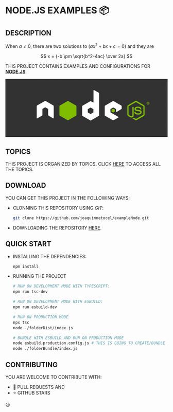 # NODE.JS EXAMPLES 📦

## DESCRIPTION

When $a \ne 0$, there are two solutions to $(ax^2 + bx + c = 0)$ and they are

$$ x = {-b \pm \sqrt{b^2-4ac} \over 2a} $$

THIS PROJECT CONTAINS EXAMPLES AND CONFIGURATIONS FOR **[NODE.JS](https://nodejs.org)**.

![NODE IMAGE](./imageNode.jpg)

## TOPICS

THIS PROJECT IS ORGANIZED BY TOPICS. CLICK [HERE](/folderSource/folderTopics/README.md) TO ACCESS ALL THE TOPICS.

## DOWNLOAD

YOU CAN GET THIS PROJECT IN THE FOLLOWING WAYS:

* CLONNING THIS REPOSITORY USING _GIT_:

  ```bash
  git clone https://github.com/joaquimnetocel/exampleNode.git
  ```

* DOWNLOADING THE REPOSITORY [HERE](https://github.com/joaquimnetocel/exampleNode/archive/refs/heads/master.zip).

## QUICK START

* INSTALLING THE DEPENDENCIES:

  ```bash
  npm install
  ```

* RUNNING THE PROJECT

  ```bash
  # RUN ON DEVELOPMENT MODE WITH TYPESCRIPT:
  npm run tsc-dev
  ```

  ```bash
  # RUN ON DEVELOPMENT MODE WITH ESBUILD:
  npm run esbuild-dev
  ```

  ```bash
  # RUN ON PRODUCTION MODE
  npx tsc
  node ./folderDist/index.js
  ```

  ```bash
  # BUNDLE WITH ESBUILD AND RUN ON PRODUCTION MODE 
  node esbuild.production.config.js # THIS IS GOING TO CREATE/BUNDLE ./folderBundle/index.js
  node ./folderBundle/index.js
  ```

## CONTRIBUTING

YOU ARE WELCOME TO CONTRIBUTE WITH:

* :twisted_rightwards_arrows: PULL REQUESTS AND
* :star: GITHUB STARS

:smiley:
